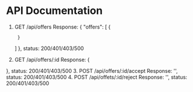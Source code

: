 # API Documentation

1. GET /api/offers
Response: 
{
    "offers": [
        {
            
        }
    ]
},
status: 200/401/403/500

2. GET /api/offers/:id
Response:
{

}, 
status: 200/401/403/500
3. POST /api/offers/:id/accept
Response: '', status: 200/401/403/500
4. POST /api/offets/:id/reject
Response: '', status: 200/401/403/500
